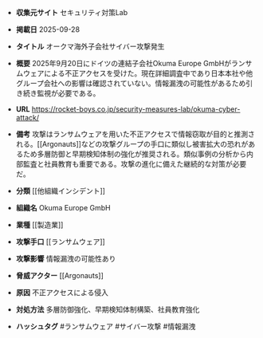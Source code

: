 - **収集元サイト**
セキュリティ対策Lab

- **掲載日**
2025-09-28

- **タイトル**
オークマ海外子会社サイバー攻撃発生

- **概要**
2025年9月20日にドイツの連結子会社Okuma Europe GmbHがランサムウェアによる不正アクセスを受けた。現在詳細調査中であり日本本社や他グループ会社への影響は確認されていない。情報漏洩の可能性があるため引き続き監視が必要である。

- **URL**
https://rocket-boys.co.jp/security-measures-lab/okuma-cyber-attack/

- **備考**
攻撃はランサムウェアを用いた不正アクセスで情報窃取が目的と推測される。[[Argonauts]]などの攻撃グループの手口に類似し被害拡大の恐れがあるため多層防御と早期検知体制の強化が推奨される。類似事例の分析から内部監査と社員教育も重要である。攻撃の進化に備えた継続的な対策が必要だ。

- **分類**
[[他組織インシデント]]

- **組織名**
Okuma Europe GmbH

- **業種**
[[製造業]]

- **攻撃手口**
[[ランサムウェア]]

- **攻撃影響**
情報漏洩の可能性あり

- **脅威アクター**
[[Argonauts]]

- **原因**
不正アクセスによる侵入

- **対処方法**
多層防御強化、早期検知体制構築、社員教育強化

- **ハッシュタグ**
#ランサムウェア #サイバー攻撃 #情報漏洩
